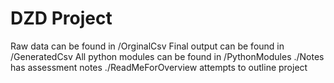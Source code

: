 # DZD Project
Raw data can be found in /OrginalCsv
Final output can be found in /GeneratedCsv
All python modules can be found in /PythonModules
./Notes has assessment notes
./ReadMeForOverview attempts to outline project
